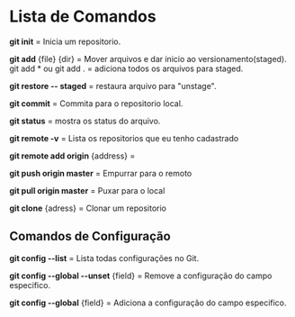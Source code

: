 # Lista de Comandos

**git init** = Inicia um repositorio.

**git add** {file} {dir} = Mover arquivos e dar inicio ao versionamento(staged). <br />
git add *  ou git add . = adiciona todos os arquivos para staged.

**git restore -- staged** <file> = restaura arquivo para "unstage".

**git commit** =  Commita para o repositorio local.

**git status** = mostra os status do arquivo.

**git remote -v** = Lista os repositorios que eu tenho cadastrado

**git remote add origin** {address} = 

**git push origin master** = Empurrar para o remoto

**git pull origin master** = Puxar para o local

**git clone** {adress} = Clonar um repositorio

## Comandos de Configuração

**git config --list** =  Lista todas configurações no Git.

**git config --global --unset** {field} = Remove a configuração do campo especifico.

**git config --global** {field} = Adiciona a configuração do campo especifico. 




